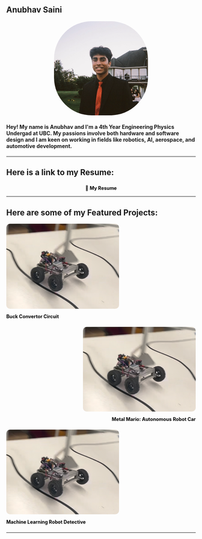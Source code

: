 ## Anubhav Saini

<div style="text-align: center;">
  <img src="docs/assets/ProfilePic1.png" alt="My Photo" style="border-radius: 40%; width: 250px; height: 250px;">
</div>


#### Hey! My name is Anubhav and I'm a **4th Year Engineering Physics Undergad** at UBC. My passions involve both hardware and software design and I am keen on working in fields like robotics, AI, aerospace, and automotive development.

---
## Here is a link to my Resume:
<div style="text-align: center; margin-top: 20px;">
  <a href="docs/assets/Resume - Anubhav Saini.pdf" target="_blank" style="color: black; text-decoration: none; font-size: 0.9em;">
    📄 <strong> My Resume</strong>
  </a>
</div>

___

## Here are some of my Featured Projects:

<div style="text-align: left; margin-bottom: 20px;">
  <a href="/UasBuckConv/" style="text-decoration: none; color: black;">
    <img src="docs/assets/MarioKart.png" alt="Buck Convertor Circuit" style="color:black; width: 300px; border-radius: 10px; margin-bottom: 10px;">
    <h3 style="color:black; margin: 0; font-size:0.9em">Buck Convertor Circuit</h3>
  </a>
</div>


<div style="text-align: right; margin-bottom: 20px;">
  <a href="/MetalMario/" style="text-decoration: none; color: black;">
    <img src="docs/assets/MarioKart.png" alt="Metal Mario: Autonomous Robot Car" style="color:black; width: 300px; border-radius: 10px; margin-bottom: 10px;">
    <h3 style="color:black; margin: 0; font-size:0.9em">Metal Mario: Autonomous Robot Car</h3>
  </a>
</div>

<div style="text-align: left; margin-bottom: 20px;">
  <a href="/MLrobot/" style="text-decoration: none; color: black;">
    <img src="docs/assets/MarioKart.png" alt="Machine Learning Robot Detective" style="color:black; width: 300px; border-radius: 10px; margin-bottom: 10px;">
    <h3 style="color:black; margin: 0; font-size:0.9em">Machine Learning Robot Detective</h3>
  </a>
</div>


---
